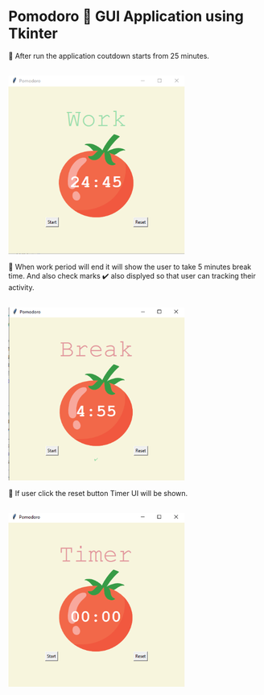 # Pomodoro 🍅 GUI Application using Tkinter

🍅 After run the application coutdown starts from 25 minutes.

<br>

<img src="picture1.png" width="350" title= "profile image"/> 

<br>

🍅 When work period will end it will show the user to take 5 minutes break time. And also check marks ✔️ also displyed so that user can tracking their activity.

<br>

<img src="picture2.png" width="350" title= "profile image"/> 

<br>

🍅 If user click the reset button Timer UI will be shown.

<br>

<img src="picture3.png" width="350" title= "profile image"/> 
